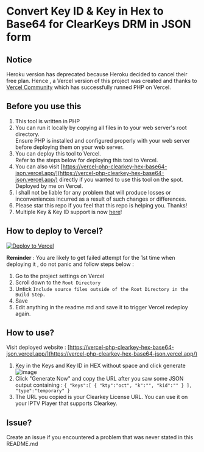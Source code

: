 # Convert Key ID & Key in Hex to Base64 for ClearKeys DRM in JSON form

## Notice
Heroku version has deprecated because Heroku decided to cancel their free plan. 
Hence , a Vercel version of this project was created and thanks to [Vercel Community](https://github.com/vercel-community/php) which has successfully runned PHP on Vercel.


## Before you use this
1. This tool is written in PHP
2. You can run it locally by copying all files in to your web server's root directory. </br> Ensure PHP is installed and configured properly with your web server before deploying them on your web server.
3. You can deploy this tool to Vercel. </br> Refer to the steps below for deploying this tool to Vercel.
4. You can also visit [https://vercel-php-clearkey-hex-base64-json.vercel.app/](https://vercel-php-clearkey-hex-base64-json.vercel.app/) directly if you wanted to use this tool on the spot. </br> Deployed by me on Vercel.
5. I shall not be liable for any problem that will produce losses or inconveniences incurred as a result of such changes or differences.
6. Please star this repo if you feel that this repo is helping you. Thanks!
7. Multiple Key & Key ID support is now [here](https://github.com/samleong123/vercel-php-clearkey-hex-base64-json/blob/main/multiple_key.md)!

## How to deploy to Vercel?
[![Deploy to Vercel](https://vercel.com/button)](https://vercel.com/new/import?s=https%3A%2F%2Fgithub.com%2Fsamleong123%2Fvercel-php-clearkey-hex-base64-json&hasTrialAvailable=1&showOptionalTeamCreation=false&project-name=vercel-php-clearkey-hex-base64-json&framework=other&totalProjects=1)

**Reminder** :
You are likely to get failed attempt for the 1st time when deploying it , do not panic and follow steps below :
1. Go to the project settings on Vercel
2. Scroll down to the ```Root Directory```
3. Untick ```Include source files outside of the Root Directory in the Build Step.```
4. Save
5. Edit anything in the readme.md and save it to trigger Vercel redeploy again.

## How to use? 
Visit deployed website : [https://vercel-php-clearkey-hex-base64-json.vercel.app/](https://vercel-php-clearkey-hex-base64-json.vercel.app/) 
1. Key in the Keys and Key ID in HEX without space and click generate
![image](https://user-images.githubusercontent.com/58818070/136691265-8fe727a3-c533-4ad5-98e7-d775454f8a04.png)
2. Click "Generate Now" and copy the URL after you saw some JSON output containing : ```{ "keys":[ { "kty":"oct", "k":"", "kid":"" } ], "type":"temporary" }```
3. The URL you copied is your Clearkey License URL. You can use it on your IPTV Player that supports Clearkey. 

## Issue?
Create an issue if you encountered a problem that was never stated in this README.md


